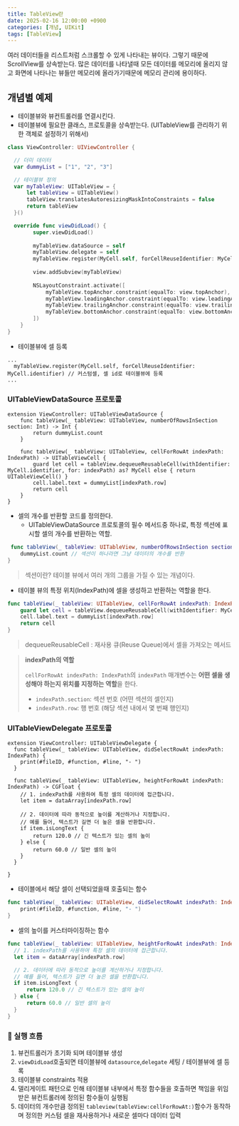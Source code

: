 ```yaml
---
title: TableView란
date: 2025-02-16 12:00:00 +0900
categories: [개념, UIKit]
tags: [TableView]
---
```



여러 데이터들을 리스트처럼 스크롤할 수 있게 나타내는 뷰이다. 그렇기 때문에 ScrollView를 상속받는다.
많은 데이터를 나타낼때 모든 데이터를 메모리에 올리지 않고 화면에 나타나는 뷰들만 메모리에 올라가기때문에 메모리 관리에 용이하다.

## 개념별 예제

- 테이블뷰와 뷰컨트롤러를 연결시킨다.
- 테이블뷰에 필요한 클래스, 프로토콜을 상속받는다. (UITableView를 관리하기 위한 객체로 설정하기 위해서)

```swift
class ViewController: UIViewController {

  // 더미 데이터
  var dummyList = ["1", "2", "3"]

  // 테이블뷰 정의
  var myTableView: UITableView = {
      let tableView = UITableView()
      tableView.translatesAutoresizingMaskIntoConstraints = false
      return tableView
  }()

  override func viewDidLoad() {
        super.viewDidLoad()
        
        myTableView.dataSource = self
        myTableView.delegate = self
        myTableView.register(MyCell.self, forCellReuseIdentifier: MyCell.identifier) // 커스텀셀, 셀 id로 테이블뷰에 등록
        
        view.addSubview(myTableView)
        
        NSLayoutConstraint.activate([
            myTableView.topAnchor.constraint(equalTo: view.topAnchor),
            myTableView.leadingAnchor.constraint(equalTo: view.leadingAnchor),
            myTableView.trailingAnchor.constraint(equalTo: view.trailingAnchor),
            myTableView.bottomAnchor.constraint(equalTo: view.bottomAnchor)
        ])
    }
}
```

- 테이블뷰에 셀 등록
```
...
  myTableView.register(MyCell.self, forCellReuseIdentifier: MyCell.identifier) // 커스텀셀, 셀 id로 테이블뷰에 등록
...
```


### UITableViewDataSource 프로토콜
```
extension ViewController: UITableViewDataSource {
    func tableView(_ tableView: UITableView, numberOfRowsInSection section: Int) -> Int {
        return dummyList.count
    }
    
    func tableView(_ tableView: UITableView, cellForRowAt indexPath: IndexPath) -> UITableViewCell {
        guard let cell = tableView.dequeueReusableCell(withIdentifier: MyCell.identifier, for: indexPath) as? MyCell else { return UITableViewCell() }
        cell.label.text = dummyList[indexPath.row]
        return cell
    }
}
```

- 셀의 개수를 반환할 코드를 정의한다.
    - UITableViewDataSource 프로토콜의 필수 메서드중 하나로, 특정 섹션에 표시할 셀의 개수를 반환하는 역할.

```swift
 func tableView(_ tableView: UITableView, numberOfRowsInSection section: Int) -> Int {
    dummyList.count // 섹션이 하나라면 그냥 데이터의 개수를 반환
}
```

> 섹션이란?
테이블 뷰에서 여러 개의 그룹을 가질 수 있는 개념이다.
> 

- 테이블 뷰의 특정 위치(IndexPath)에 셀을 생성하고 반환하는 역할을 한다.

```swift
func tableView(_ tableView: UITableView, cellForRowAt indexPath: IndexPath) -> UITableViewCell {
    guard let cell = tableView.dequeueReusableCell(withIdentifier: MyCell.identifier, for: indexPath) as? MyCell else { return UITableViewCell() }
    cell.label.text = dummyList[indexPath.row]
    return cell
}
```
> dequeueReusableCell : 재사용 큐(Reuse Queue)에서 셀을 가져오는 메서드


> **indexPath의 역할**
> 
> `cellForRowAt indexPath: IndexPath`의 `indexPath` 매개변수는 **어떤 셀을 생성해야 하는지 위치를 지정하는 역할**을 한다.
> 
> - `indexPath.section`: 섹션 번호 (어떤 섹션의 셀인지)
> - `indexPath.row`: 행 번호 (해당 섹션 내에서 몇 번째 행인지)


### UITableViewDelegate 프로토콜
```
extension ViewController: UITableViewDelegate {
  func tableView(_ tableView: UITableView, didSelectRowAt indexPath: IndexPath) {
    print(#fileID, #function, #line, "- ")
  }

  func tableView(_ tableView: UITableView, heightForRowAt indexPath: IndexPath) -> CGFloat {
    // 1. indexPath를 사용하여 특정 셀의 데이터에 접근합니다.
    let item = dataArray[indexPath.row]
  
    // 2. 데이터에 따라 동적으로 높이를 계산하거나 지정합니다.
    // 예를 들어, 텍스트가 길면 더 높은 셀을 반환합니다.
    if item.isLongText {
        return 120.0 // 긴 텍스트가 있는 셀의 높이
    } else {
        return 60.0 // 일반 셀의 높이
    }
  }
  
}
```


- 테이블에서 해당 셀이 선택되었을때 호출되는 함수

```swift
func tableView(_ tableView: UITableView, didSelectRowAt indexPath: IndexPath) {
    print(#fileID, #function, #line, "- ")
}
```


- 셀의 높이를 커스터마이징하는 함수

```swift
func tableView(_ tableView: UITableView, heightForRowAt indexPath: IndexPath) -> CGFloat {
  // 1. indexPath를 사용하여 특정 셀의 데이터에 접근합니다.
  let item = dataArray[indexPath.row]

  // 2. 데이터에 따라 동적으로 높이를 계산하거나 지정합니다.
  // 예를 들어, 텍스트가 길면 더 높은 셀을 반환합니다.
  if item.isLongText {
      return 120.0 // 긴 텍스트가 있는 셀의 높이
  } else {
      return 60.0 // 일반 셀의 높이
  }
}
```


### 📌 실행 흐름

1. 뷰컨트롤러가 초기화 되며 테이블뷰 생성
2. `viewDidLoad`호출되면 테이블뷰에 `datasource`,`delegate` 세팅 / 테이블뷰에 셀 등록
3. 테이블뷰 constraints 적용
4. 델리게이트 패턴으로 인해 테이블뷰 내부에서 특정 함수들을 호출하면 책임을 위임받은 뷰컨트롤러에 정의된 함수들이 실행됨
5. 데이터의 개수만큼 정의된 `tableview(tableView:cellForRowAt:)`함수가 동작하며 정의한 커스텀 셀을 재사용하거나 새로운 셀마다 데이터 입력





